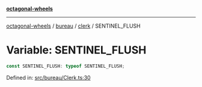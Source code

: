 [**octagonal-wheels**](../../../../../../README.md)

***

[octagonal-wheels](../../../../../../globals.md) / [bureau](../../../README.md) / [clerk](../README.md) / SENTINEL\_FLUSH

# Variable: SENTINEL\_FLUSH

```ts
const SENTINEL_FLUSH: typeof SENTINEL_FLUSH;
```

Defined in: [src/bureau/Clerk.ts:30](https://github.com/vrtmrz/octagonal-wheels/blob/main/src/bureau/Clerk.ts#L30)
